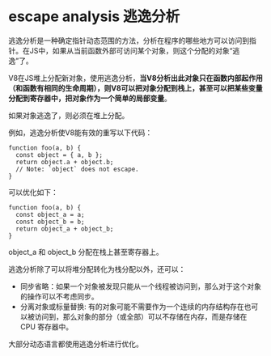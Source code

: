 # escape analysis 逃逸分析 #
逃逸分析是一种确定指针动态范围的方法，分析在程序的哪些地方可以访问到指针。在JS中，如果从当前函数外部可访问某个对象，则这个分配的对象“逃逸”了。

V8在JS堆上分配新对象，使用逃逸分析，**当V8分析出此对象只在函数内部起作用（和函数有相同的生命周期），则V8可以把对象分配到栈上，甚至可以把某些变量分配到寄存器中，把对象作为一个简单的局部变量**。

如果对象逃逸了，则必须在堆上分配。

例如，逃逸分析使V8能有效的重写以下代码：
```
function foo(a, b) {
  const object = { a, b };
  return object.a + object.b;
  // Note: `object` does not escape.
}
```
可以优化如下：
```
function foo(a, b) {
  const object_a = a;
  const object_b = b;
  return object_a + object_b;
}
```
object_a 和 object_b 分配在栈上甚至寄存器上。

逃逸分析除了可以将堆分配转化为栈分配以外，还可以：
- 同步省略：如果一个对象被发现只能从一个线程被访问到，那么对于这个对象的操作可以不考虑同步。
- 分离对象或标量替换: 有的对象可能不需要作为一个连续的内存结构存在也可以被访问到，那么对象的部分（或全部）可以不存储在内存，而是存储在 CPU 寄存器中。

大部分动态语言都使用逃逸分析进行优化。
